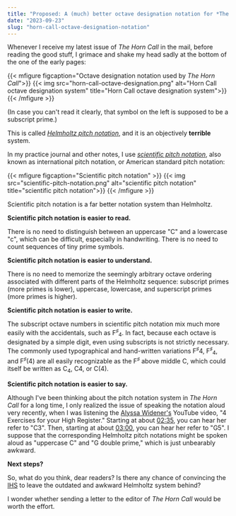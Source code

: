 ```yaml
---
title: "Proposed: A (much) better octave designation notation for *The Horn Call*"
date: "2023-09-23"
slug: "horn-call-octave-designation-notation"
---
```


Whenever I receive my latest issue of *The Horn Call* in the mail, before reading the good stuff, I grimace and shake my head sadly at the bottom of the one of the early pages:

{{< mfigure figcaption="Octave designation notation used by *The Horn Call*">}}
  {{< img src="horn-call-octave-designation.png" alt="Horn Call octave designation system" 
  title="Horn Call octave designation system">}}
{{< /mfigure >}}

(In case you can't read it clearly, that symbol on the left is supposed to be a subscript prime.)

This is called [*Helmholtz pitch notation*](https://en.wikipedia.org/wiki/Helmholtz_pitch_notation), and it is an objectively **terrible** system. 

In my practice journal and other notes, I use [*scientific pitch notation*](https://en.wikipedia.org/wiki/Scientific_pitch_notation), also known as international pitch notation, or American standard pitch notation:

{{< mfigure figcaption="Scientific pitch notation" >}}
  {{< img src="scientific-pitch-notation.png" alt="scientific pitch notation" 
  title="scientific pitch notation">}}
{{< /mfigure >}}

Scientific pitch notation is a far better notation system than Helmholtz. 

**Scientific pitch notation is easier to read.**

There is no need to distinguish between an uppercase "C" and a lowercase "c", which can be difficult, especially in handwriting. There is no need to count sequences of tiny prime symbols.

**Scientific pitch notation is easier to understand.**

There is no need to memorize the seemingly arbitrary octave ordering associated with different parts of the Helmholtz sequence: subscript primes (more primes is lower), uppercase, lowercase, and superscript primes (more primes is higher).

**Scientific pitch notation is easier to write.**

The subscript octave numbers in scientific pitch notation mix much more easily with the accidentals, such as F<sup>&sharp;</sup><sub>4</sub>. In fact, because each octave is designated by a simple digit, even using subscripts is not strictly necessary. The commonly used typographical and hand-written variations F<sup>&sharp;</sup>4, F<sup>&sharp;</sup><sub>4</sub>, and F<sup>&sharp;</sup>(4) are all easily recognizable as the F<sup>&sharp;</sup> above middle C, which could itself be written as C<sub>4</sub>, C4, or C(4).

**Scientific pitch notation is easier to say.**

Although I've been thinking about the pitch notation system in *The Horn Call* for a long time, I only realized the issue of speaking the notation aloud very recently, when I was listening the [Alyssa Widener's](https://www.youtube.com/@alyssawidener8669) YouTube video, "4 Exercises for your High Register." Starting at about [02:35](https://youtu.be/WdkkIKVQO0c?si=-t45oZejAoVHAftT&t=155), you can hear her refer to "C3". Then, starting at about [03:00](https://youtu.be/WdkkIKVQO0c?si=-t45oZejAoVHAftT&t=180), you can hear her refer to "G5". I suppose that the corresponding Helmholtz pitch notations might be spoken aloud as "uppercase C" and "G double prime," which is just unbearably awkward.

**Next steps?**

So, what do you think, dear readers? Is there any chance of convincing the [IHS](https://hornsociety.org) to leave the outdated and awkward Helmholtz system behind?

I wonder whether sending a letter to the editor of *The Horn Call* would be worth the effort.
